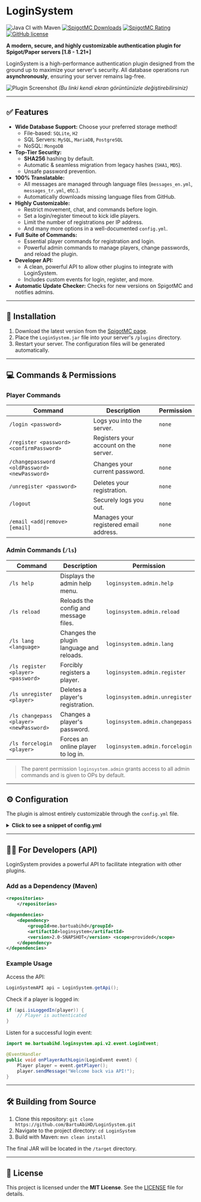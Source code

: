 # LoginSystem

![Java CI with Maven](https://github.com/BartuAbiHD/LoginSystem/actions/workflows/maven.yml/badge.svg)
[![SpigotMC Downloads](https://img.shields.io/spigot/dm/74894?label=SpigotMC%20Downloads)](https://www.spigotmc.org/resources/loginsystem-advanced-secure-auth-1-8-1-21-multi-db-api.74894/)
[![SpigotMC Rating](https://img.shields.io/spigot/r/74894?label=SpigotMC%20Rating)](https://www.spigotmc.org/resources/loginsystem-advanced-secure-auth-1-8-1-21-multi-db-api.74894/)
[![GitHub license](https://img.shields.io/github/license/BartuAbiHD/LoginSystem)](https://github.com/BartuAbiHD/LoginSystem/blob/main/LICENSE)

**A modern, secure, and highly customizable authentication plugin for Spigot/Paper servers [1.8 - 1.21+]**

LoginSystem is a high-performance authentication plugin designed from the ground up to maximize your server's security. All database operations run **asynchronously**, ensuring your server remains lag-free.

![Plugin Screenshot](https://i.imgur.com/new_login_screenshot.png)
*(Bu linki kendi ekran görüntünüzle değiştirebilirsiniz)*

---

## ✅ Features

* **Wide Database Support:** Choose your preferred storage method!
    * File-based: `SQLite`, `H2`
    * SQL Servers: `MySQL`, `MariaDB`, `PostgreSQL`
    * NoSQL: `MongoDB`
* **Top-Tier Security:**
    * **SHA256** hashing by default.
    * Automatic & seamless migration from legacy hashes (`SHA1`, `MD5`).
    * Unsafe password prevention.
* **100% Translatable:**
    * All messages are managed through language files (`messages_en.yml`, `messages_tr.yml`, etc.).
    * Automatically downloads missing language files from GitHub.
* **Highly Customizable:**
    * Restrict movement, chat, and commands before login.
    * Set a login/register timeout to kick idle players.
    * Limit the number of registrations per IP address.
    * And many more options in a well-documented `config.yml`.
* **Full Suite of Commands:**
    * Essential player commands for registration and login.
    * Powerful admin commands to manage players, change passwords, and reload the plugin.
* **Developer API:**
    * A clean, powerful API to allow other plugins to integrate with LoginSystem.
    * Includes custom events for login, register, and more.
* **Automatic Update Checker:** Checks for new versions on SpigotMC and notifies admins.

---

## 🚀 Installation

1.  Download the latest version from the [SpigotMC page](https://www.spigotmc.org/resources/loginsystem-advanced-secure-auth-1-8-1-21-multi-db-api.74894/).
2.  Place the `LoginSystem.jar` file into your server's `/plugins` directory.
3.  Restart your server. The configuration files will be generated automatically.

---

## 💻 Commands & Permissions

### Player Commands
| Command                                      | Description                            | Permission      |
| -------------------------------------------- | -------------------------------------- | --------------- |
| `/login <password>`                          | Logs you into the server.              | `none`          |
| `/register <password> <confirmPassword>`     | Registers your account on the server.  | `none`          |
| `/changepassword <oldPassword> <newPassword>`| Changes your current password.         | `none`          |
| `/unregister <password>`                     | Deletes your registration.             | `none`          |
| `/logout`                                    | Securely logs you out.                 | `none`          |
| `/email <add\|remove> [email]`               | Manages your registered email address. | `none`          |

### Admin Commands (`/ls`)
| Command                               | Description                                      | Permission                      |
| ------------------------------------- | ------------------------------------------------ | ------------------------------- |
| `/ls help`                            | Displays the admin help menu.                    | `loginsystem.admin.help`        |
| `/ls reload`                          | Reloads the config and message files.            | `loginsystem.admin.reload`      |
| `/ls lang <language>`                 | Changes the plugin language and reloads.         | `loginsystem.admin.lang`        |
| `/ls register <player> <password>`    | Forcibly registers a player.                     | `loginsystem.admin.register`    |
| `/ls unregister <player>`             | Deletes a player's registration.                 | `loginsystem.admin.unregister`  |
| `/ls changepass <player> <newPassword>`| Changes a player's password.                   | `loginsystem.admin.changepass`  |
| `/ls forcelogin <player>`             | Forces an online player to log in.               | `loginsystem.admin.forcelogin`  |

> The parent permission `loginsystem.admin` grants access to all admin commands and is given to OPs by default.

---

## ⚙️ Configuration

The plugin is almost entirely customizable through the `config.yml` file.

<details>
<summary><b>Click to see a snippet of config.yml</b></summary>

```yaml
# Specify which method to use for data storage.
# Available options: sqlite, h2, mysql, mariadb, postgresql, mongodb
storage:
  type: sqlite

settings:
  # Specifies the language file to be used.
  # Example: en, tr, az, de
  # A list of all available languages can be found at: [https://github.com/BartuAbiHD/LoginSystem/tree/main/messages](https://github.com/BartuAbiHD/LoginSystem/tree/main/messages)
  messagesLanguage: "en"

  security:
    # Minimum password length.
    minPasswordLength: 6
    # The hashing algorithm to be used. BCRYPT is recommended.
    passwordHash: "SHA256"
    # Automatically update passwords from legacy hashes upon login.
    legacyHashes: []
      # - "SHA1"
    # Prevent unsafe (easily guessable) passwords from being used.
    unsafePasswords:
      - '123456'
      - 'password'
  
  restrictions:
    # Can unauthenticated players chat?
    allowChat: false
    # Maximum number of allowed registrations per IP (0 for unlimited).
    maxRegPerIp: 2
    # When enabled, an online player cannot be kicked due to "Logged in from another location".
    ForceSingleSession: true
    # After how many seconds should players who fail to login/register be kicked? (0 to disable)
    timeout: 30
# ... and many more settings!
```
</details>

---

## 👨‍💻 For Developers (API)

LoginSystem provides a powerful API to facilitate integration with other plugins.

### Add as a Dependency (Maven)
```xml
<repositories>
    </repositories>

<dependencies>
    <dependency>
        <groupId>me.bartuabihd</groupId>
        <artifactId>loginsystem</artifactId>
        <version>2.0-SNAPSHOT</version> <scope>provided</scope>
    </dependency>
</dependencies>
```

### Example Usage

Access the API:
```java
LoginSystemAPI api = LoginSystem.getApi();
```

Check if a player is logged in:
```java
if (api.isLoggedIn(player)) {
    // Player is authenticated
}
```

Listen for a successful login event:
```java
import me.bartuabihd.loginsystem.api.v2.event.LoginEvent;

@EventHandler
public void onPlayerAuthLogin(LoginEvent event) {
    Player player = event.getPlayer();
    player.sendMessage("Welcome back via API!");
}
```

---

## 🛠️ Building from Source

1.  Clone this repository: `git clone https://github.com/BartuAbiHD/LoginSystem.git`
2.  Navigate to the project directory: `cd LoginSystem`
3.  Build with Maven: `mvn clean install`

The final JAR will be located in the `/target` directory.

---

## 📄 License

This project is licensed under the **MIT License**. See the [LICENSE](LICENSE) file for details.
